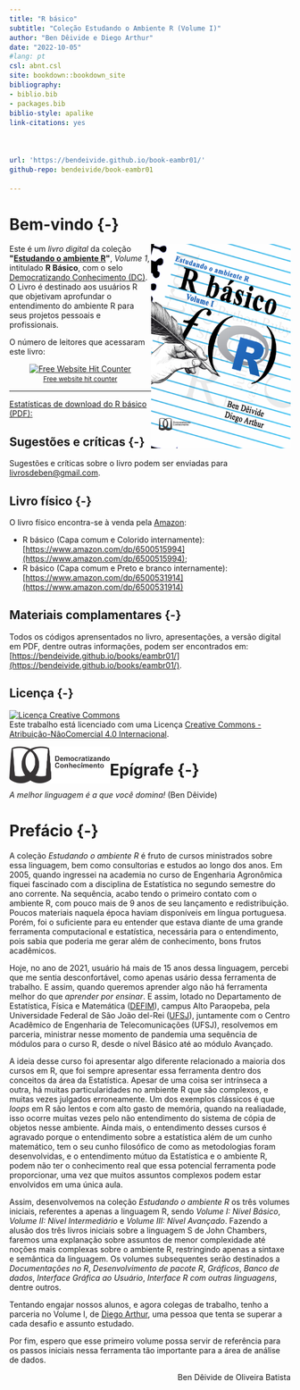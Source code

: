 ```yaml
--- 
title: "R básico"
subtitle: "Coleção Estudando o Ambiente R (Volume I)"
author: "Ben Dêivide e Diego Arthur"
date: "2022-10-05"
#lang: pt
csl: abnt.csl
site: bookdown::bookdown_site
bibliography:
- biblio.bib
- packages.bib
biblio-style: apalike
link-citations: yes



url: 'https://bendeivide.github.io/book-eambr01/'
github-repo: bendeivide/book-eambr01

---
```

# Bem-vindo {-}

<a href="https://www.amazon.com/dp/6500515994"><img src="capa.png" align="right" width="250" height="366" class="cover" alt="Compre pela internet" /></a> Este é um *livro digital* da coleção __"[Estudando o ambiente R](https://bendeivide.github.io/#books)"__, *Volume 1*, intitulado **R Básico**, com o selo [Democratizando Conhecimento (DC)](https://bendeivide.github.io/dc/). O Livro é destinado aos usuários R que objetivam aprofundar o entendimento do ambiente R para seus projetos pessoais e profissionais.

O número de leitores  que acessaram este livro:
</br>
<div align='center'><a href='https://www.free-website-hit-counter.com'><img src='https://hitwebcounter.com/counter/counter.php?page=7819661&style=0024&nbdigits=9&type=page&initCount=0' border='0' alt='Free Website Hit Counter'></a><br / ><small><a href='https://www.free-website-hit-counter.com' title="Free Website Hit Counter">Free website hit counter</a></small></div>

---

<a href='http://dstats.net/show/https://github.com/bendeivide/book-eambr01/raw/main/docs/book-eambr01.pdf'>Estatísticas de download do R básico (PDF): </a>
<script type='text/javascript' src='http://dstats.net/dstatsjs.php?file=https://github.com/bendeivide/book-eambr01/raw/main/docs/book-eambr01.pdf'></script>
<script type='text/javascript'>document.write(dsdlcounter(dsCounter));</script>




## Sugestões e críticas {-}

Sugestões e críticas sobre o livro podem ser enviadas para [livrosdeben@gmail.com](mailto:livrosdeben@gmail.com).

## Livro físico {-}

O livro físico encontra-se à venda pela [Amazon](https://www.amazon.com/dp/6500515994): 

- R básico (Capa comum e Colorido internamente):  [https://www.amazon.com/dp/6500515994](https://www.amazon.com/dp/6500515994);
- R básico (Capa comum e Preto e branco internamente): [https://www.amazon.com/dp/6500531914](https://www.amazon.com/dp/6500531914)

## Materiais complamentares {-}

Todos os códigos aprensentados no livro, apresentações, a versão digital em PDF, dentre outras informações, podem ser encontrados em: [https://bendeivide.github.io/books/eambr01/](https://bendeivide.github.io/books/eambr01/).

## Licença {-}

<a rel="license" href="http://creativecommons.org/licenses/by-nc/4.0/"><img alt="Licença Creative Commons" style="border-width:0" src="https://i.creativecommons.org/l/by-nc/4.0/88x31.png" /></a><br />Este trabalho está licenciado com uma Licença <a rel="license" href="http://creativecommons.org/licenses/by-nc/4.0/">Creative Commons - Atribuição-NãoComercial 4.0 Internacional</a>.

<a href="https://bendeivide.github.io/dc/"><img src="Logo-DC-preto2.png" align="left" width="180" /></a>

# Epígrafe {-}

*A melhor linguagem é a que você domina!* (Ben Dêivide)

# Prefácio {-}

A coleção *Estudando o ambiente R* é fruto de cursos ministrados sobre essa linguagem, bem como consultorias e estudos ao longo dos anos. Em 2005, quando ingressei na academia no curso de Engenharia Agronômica fiquei fascinado com a disciplina de Estatística no segundo semestre do ano corrente. Na sequência, acabo tendo o primeiro contato com o ambiente R, com pouco mais de 9 anos de seu lançamento e redistribuição. Poucos materiais naquela época haviam disponíveis em língua portuguesa. Porém, foi o suficiente para eu entender que estava diante de uma grande ferramenta computacional e estatística, necessária para o entendimento, pois sabia que poderia me gerar além de conhecimento, bons frutos acadêmicos.

Hoje, no ano de 2021, usuário há mais de 15 anos dessa linguagem, percebi que me sentia desconfortável, como apenas usário dessa ferramenta de trabalho. E assim, quando queremos aprender algo não há ferramenta melhor do que *aprender por ensinar*. E assim, lotado no Departamento de Estatística, Física e Matemática ([DEFIM](http://defim.ufsj.edu.br/)), campus Alto Paraopeba, pela Universidade Federal de São João del-Rei ([UFSJ](https://www.ufsj.edu.br/)), juntamente com o Centro Acadêmico de Engenharia de Telecomunicações (UFSJ), resolvemos em parceria, ministrar nesse momento de pandemia uma sequência de módulos para o curso R, desde o nível Básico até ao módulo Avançado. 

A ideia desse curso foi apresentar algo diferente relacionado a maioria dos cursos em R, que foi sempre apresentar essa ferramenta dentro dos conceitos da área da Estatística. Apesar de uma coisa ser intrínseca a outra, há muitas particularidades no ambiente R que são complexos, e muitas vezes julgados erroneamente. Um dos exemplos clássicos é que *loops* em R são lentos e com alto gasto de memória, quando na realiadade, isso ocorre muitas vezes pelo não entendimento do sistema de cópia de objetos nesse ambiente. Ainda mais, o entendimento desses cursos é agravado porque o entendimento sobre a estatística além de um cunho matemático, tem o seu cunho filosófico de como as metodologias foram desenvolvidas, e o entendimento mútuo da Estatística e o ambiente R, podem não ter o conhecimento real que essa potencial ferramenta pode proporcionar, uma vez que muitos assuntos complexos podem estar envolvidos em uma única aula. 

Assim, desenvolvemos na coleção *Estudando o ambiente R* os três volumes iniciais, referentes a apenas a linguagem R, sendo *Volume I: Nível Básico*, *Volume II: Nível Intermediário* e *Volume III: Nível Avançado*. Fazendo a alusão dos três livros iniciais sobre a linguagem S de John Chambers, faremos uma explanação sobre assuntos de menor complexidade até noções mais complexas sobre o ambiente R, restringindo apenas a sintaxe e semântica da linguagem. Os volumes subsequentes serão destinados a *Documentações no R*, *Desenvolvimento de pacote R*, *Gráficos*, *Banco de dados*, *Interface Gráfica ao Usuário*, *Interface R com outras linguagens*, dentre outros.

Tentando engajar nossos alunos, e agora colegas de trabalho, tenho a parceria no Volume I, de [Diego Arthur](https://digoarthur.github.io/), uma pessoa que tenta se superar a cada desafio e assunto estudado.

Por fim, espero que esse primeiro volume possa servir de referência para os passos iniciais nessa ferramenta tão importante para a área de análise de dados.

<div align="right" >
Ben Dêivide de Oliveira Batista
</div>
